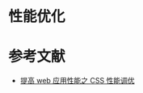 性能优化
========

# 参考文献

- [提高 web 应用性能之 CSS 性能调优](https://www.ibm.com/developerworks/cn/web/1109_zhouxiang_optcss/)
